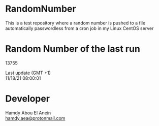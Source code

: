 # RandomNumber    
This is a test repository where a random number is pushed to a file automatically passwordless from a cron job in my Linux CentOS server    
# Random Number of the last run   
13755
      
Last update (GMT +1)    
11/18/21 08:00:01
# Developer    
Hamdy Abou El Anein   
hamdy.aea@protonmail.com

